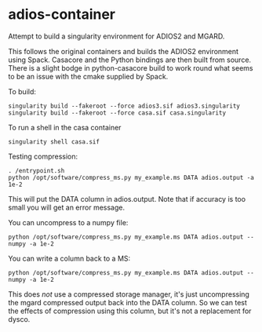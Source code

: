 # adios-container

Attempt to build a singularity environment for ADIOS2 and MGARD.

This follows the original containers and builds the ADIOS2 environment
using Spack. Casacore and the Python bindings are then built from
source. There is a slight bodge in python-casacore build to work round
what seems to be an issue with the cmake supplied by Spack.

To build:

```
singularity build --fakeroot --force adios3.sif adios3.singularity
singularity build --fakeroot --force casa.sif casa.singularity
```

To run a shell in the casa container

```
singularity shell casa.sif
```

Testing compression:
```
. /entrypoint.sh
python /opt/software/compress_ms.py my_example.ms DATA adios.output -a 1e-2
```

This will put the DATA column in adios.output. Note that if accuracy
is too small you will get an error message.

You can uncompress to a numpy file:

```
python /opt/software/compress_ms.py my_example.ms DATA adios.output --numpy -a 1e-2
```

You can write a column back to a MS:

```
python /opt/software/compress_ms.py my_example.ms DATA adios.output --numpy -a 1e-2
```

This does *not* use a compressed storage manager, it's just uncompressing the mgard compressed output back into the DATA column. So we can test the effects of compression using this column, but it's not a replacement for dysco.
